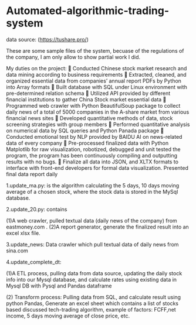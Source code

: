 # Automated-algorithmic-trading-system
data source: (https://tushare.pro/)

These are some sample files of the system, becuase of the regulations of the company, I am only allow to show partial work I did.

My duties on the project:
	Conducted Chinese stock market research and data mining according to business requirements
	Extracted, cleaned, and organized essential data from companies’ annual report PDFs by Python into Array formats 
	Built database with SQL under Linux environment with pre-determined relation schema
	Utilized API provided by different financial institutions to gather China Stock market essential data
	Programmed web crawler with Python BeautifulSoup package to collect daily news of a total of 5000 companies in the A-share market from various financial news sites
	Developed quantitative methods of data, stock screening strategies with group members
	Performed quantitative analysis on numerical data by SQL queries and Python Panada package
	Conducted emotional test by NLP provided by BAIDU AI on news-related data of every company 
	Pre-processed finalized data with Python Matplotlib for raw visualization, robotized, debugged and unit tested the program, the program has been continuously compiling and outputting results with no bugs. 
	Finalize all data into JSON, and XLTX formats to interface with front-end developers for formal data visualization. Presented final data report daily

1.update_ma.py:
is the algorithm calculating the 5 days, 10 days moving average of a chosen stock, where the stock data is stored in the MySql database. 

2.update_20.py:
contains 


(1)A web crawler, pulled textual data (daily news of the company) from eastmoney.com . 
(2)A report generator, generate the finalized result into an excel xlsx file.

3.update_news:
Data crawler which pull textual data of daily news from sina.com

4.update_complete_dt:

(1)A ETL process, pulling data from data source, updating the daily stock info into our Mysql database, and calculate rates using existing data in Mysql DB with Pysql and Pandas dataframe

(2) Transform process: Pulling data from SQL, and calculate result using python Pandas, Generate an excel sheet which contains a list of stocks based discussed tech-trading algorithm, example of factors: FCFF,net income, 5 days moving average of close price, etc.




